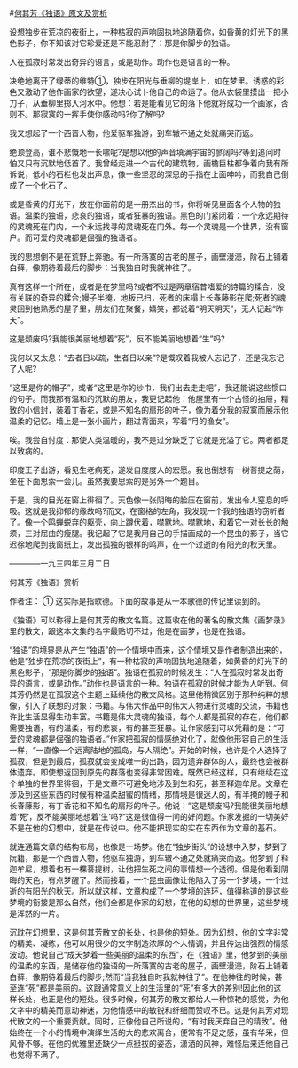 #[何其芳《独语》原文及赏析](https://www.vrrw.net/wx/8796.html)

设想独步在荒凉的夜街上，一种枯寂的声响固执地追随着你，如昏黄的灯光下的黑色影子，你不知该对它珍爱还是不能忍耐了：那是你脚步的独语。

人在孤寂时常发出奇异的语言，或是动作。动作也是语言的一种。

决绝地离开了绿蒂的维特①，独步在阳光与垂柳的堤岸上，如在梦里。诱惑的彩色又激动了他作画家的欲望，遂决心试卜他自己的命运了。他从衣袋里摸出一把小刀子，从垂柳里掷入河水中。他想：若是能看见它的落下他就将成功一个画家，否则不。那寂寞的一挥手使你感动吗?你了解吗?

我又想起了一个西晋人物，他爱驱车独游，到车辙不通之处就痛哭而返。



绝顶登高，谁不悲慨地一长啸呢?是想以他的声音填满宇宙的寥阔吗?等到追问时怕又只有沉默地低首了。我曾经走进一个古代的建筑物，画檐巨柱都争着向我有所诉说，低小的石栏也发出声息，像一些坚忍的深思的手指在上面呻吟，而我自己倒成了一个化石了。

或是昏黄的灯光下，放在你面前的是一册杰出的书，你将听见里面各个人物的独语。温柔的独语，悲哀的独语，或者狂暴的独语。黑色的门紧闭着：一个永远期待的灵魂死在门内，一个永远找寻的灵魂死在门外。每一个灵魂是一个世界，没有窗户。而可爱的灵魂都是倔强的独语者。

我的思想倒不是在荒野上奔驰。有一所落寞的古老的屋子，画壁漫漶，阶石上铺着白藓，像期待着最后的脚步：当我独自时我就神往了。

真有这样一个所在，或者是在梦里吗?或者不过是两章宿昔嗜爱的诗篇的糅合，没有关联的奇异的糅合;幔子半掩，地板已扫，死者的床榻上长春藤影在爬;死者的魂灵回到他熟悉的屋子里，朋友们在聚餐，嬉笑，都说着“明天明天”，无人记起“昨天”。

这是颓废吗?我能很美丽地想着“死”，反不能美丽地想着“生”吗?

我何以又太息：“去者日以疏，生者日以亲”?是慨叹着我被人忘记了，还是我忘记了人呢?

“这里是你的帽子”，或者“这里是你的纱巾，我们出去走走吧”，我还能说这些惯口的句子。而我那有温和的沉默的朋友，我更记起他：他屋里有一个古怪的抽屉，精致的小信封，装着丁香花，或是不知名的扇形的叶子，像为着分我的寂寞而展示他温柔的记忆。墙上是一张小画片，翻过背面来，写着“月的渔女”。

唉。我尝自忖度：那使人类温暖的，我不是过分缺乏了它就是充溢了它。两者都足以致病的。

印度王子出游，看见生老病死，遂发自度度人的宏愿。我也倒想有一树菩提之荫，坐在下面思索一会儿。虽然我要思索的是另外一个题目。

于是，我的目光在窗上徘徊了。天色像一张阴晦的脸压在窗前，发出令人窒息的呼吸。这就是我抑郁的缘故吗?而又，在窗格的左角，我发现一个我的独语的窃听者了。像一个鸣蝉蜕弃的躯壳，向上蹲伏着，噤默地。噤默地，和着它一对长长的触须，三对屈曲的瘦腿。我记起了它是我用自己的手描画成的一个昆虫的影子，当它迟徐地爬到我窗纸上，发出孤独的银样的鸣声，在一个过逝的有阳光的秋天里。

————一九三四年三月二日

何其芳《独语》赏析

作者注： ① 这实际是指歌德。下面的故事是从一本歌德的传记里读到的。

《独语》可以称得上是何其芳的散文名篇。这篇收在他的著名的散文集《画梦录》里的散文，跟这本文集的名字最贴切不过，他是在画梦，也是在独语。

“独语”的境界是从产生“独语”的一个情境中而来，这个情境又是作者制造出来的，他是“独步在荒凉的夜街上”，有一种枯寂的声响固执地追随着，如黄昏的灯光下的黑色影子，“那是你脚步的独语”。独语在孤寂的时候发生：“人在孤寂时常发出奇异的语言，或是动作。”动作也是语言的一种。独语在孤寂的时候才能为人听到。何其芳仍然是在孤寂这个主题上延续他的散文风格。这里他稍微区别于那种纯粹的想像，引入了联想的对象：书籍。与伟大作品中的伟大人物进行灵魂的交流，书籍也许比生活显得生动丰富。书籍是伟大灵魂的独语，每个人都是孤寂的存在，他们都需要独语，有的温柔，有的悲哀，有的甚至狂暴。让作家感到可以凭藉的是：“可爱的灵魂都是倔强的独语者。”作家把孤寂的情感绝对化了，就像他形容自己的生活一样，“一直像一个远离陆地的孤岛，与人隔绝”。开始的时候，也许是个人选择了孤寂，但是到最后，孤寂就会变成唯一的出路，因为遗弃群体的人，最终也会被群体遗弃。即使想返回到原先的群落也变得非常困难。既然已经这样，只有继续在这个单独的世界里徘徊，于是文章不可避免地涉及到生和死，甚至释迦牟尼。文章在涉及到这些东西的时候有种温柔甜蜜的情绪，那情境是很迷人的，有半掩的幔子和长春藤影，有丁香花和不知名的扇形的叶子。他说：“这是颓废吗?我能很美丽地想着‘死’，反不能美丽地想着‘生’吗?”这是很值得一问的好问题。作家发掘的一切美好不是在他的幻想中，就是在传说中。他不能把现实的实在东西作为文章的基石。

就连通篇文章的结构布局，也像是一场梦。他在“独步街头”的设想中入梦，梦到了阮籍，那是一个西晋人物，他驱车独游，到车辙不通之处就痛哭而返。他梦到了释迦牟尼，想着也有一棵菩提树，让他把生死之间的事情想一个透彻。但是他看到阴晦的天色，有点梦醒了。然而接着，一个昆虫画像让他陷入了另一个梦境，一个过逝的有阳光的秋天。所以就这样，文章构成了一个梦境的连环，值得称道的是这些梦境的衔接是那么自然，他们全都是作家的幻想，在他的幻想的世界里，这些梦境是浑然的一片。

沉耽在幻想里，这是何其芳散文的长处，也是他的短处。因为幻想，他的文字非常的精美、凝练，他可以用很少的文字制造浓厚的个人情调，并且传达出强烈的情感波动。他说自己“成天梦着一些美丽的温柔的东西”，在《独语》里，他梦到的美丽的温柔的东西，是储存他的独语的一所落寞的古老的屋子，画壁漫漶，阶石上铺着白藓，像期待着最后的脚步;然而“当我独自时我就神往了”。在他神往的时候，甚至连“死”都是美丽的。这跟通常意义上的生活里的“死”有多大的差别!因此他的这样长处，也正是他的短处。很多时候，何其芳的散文都给人一种惊艳的感觉，为他文字中的精美而意动神迷，为他情感中的敏锐和纤细而赞叹不已。这是何其芳对现代散文的一个重要贡献。同时，正像他自己所说的，“有时我厌弃自己的精致”。他始终在一个小的情境中演绎生活的大的悲欢离合，便常有不足之感，虽有华采，但风骨不够。在他的优雅里还缺少一点挺拔的姿态，潇洒的风神，难怪后来连他自己也觉得不满了。

